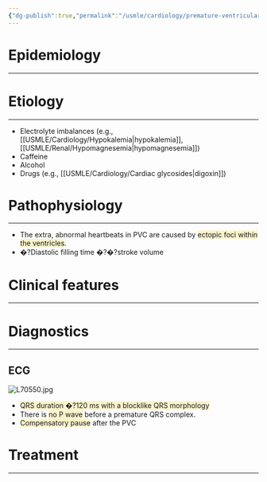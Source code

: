 ```yaml
---
{"dg-publish":true,"permalink":"/usmle/cardiology/premature-ventricular-contractions/"}
---
```


# Epidemiology
---


# Etiology
---
- Electrolyte imbalances (e.g., [[USMLE/Cardiology/Hypokalemia\|hypokalemia]], [[USMLE/Renal/Hypomagnesemia\|hypomagnesemia]])
- Caffeine 
- Alcohol
- Drugs (e.g., [[USMLE/Cardiology/Cardiac glycosides\|digoxin]])

# Pathophysiology
---
- The extra, abnormal heartbeats in PVC are caused by <span style="background:rgba(240, 200, 0, 0.2)">ectopic foci within the ventricles</span>.
- �?Diastolic filling time �?�?stroke volume

# Clinical features
---


# Diagnostics
---
## ECG
![L70550.jpg](/img/user/appendix/L70550.jpg)
- <span style="background:rgba(240, 200, 0, 0.2)">QRS duration �?120 ms with a blocklike QRS morphology </span>
- There is <span style="background:rgba(240, 200, 0, 0.2)">no P wave</span> before a premature QRS complex.
- <span style="background:rgba(240, 200, 0, 0.2)">Compensatory pause</span> after the PVC

# Treatment
---


